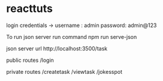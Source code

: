 # reacttuts

login credentials ->
username : admin
password: admin@123

To run json server run command
npm run serve-json

json server url
http://localhost:3500/task


public routes
/login

private routes
/createtask
/viewtask
/jokesspot
